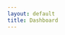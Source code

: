 ```yaml
---
layout: default
title: Dashboard
---
```


<link rel="stylesheet" href="{{site.baseurl}}/chapter09/css/dashboard.css">
<script src="{{site.baseurl}}/chapter09/js/dashboard.js"></script>
<script src="{{site.baseurl}}/chapter09/js/gendata.js"></script>

<div>
    <style>
        .ds-section {
            border-top: solid 3px #777;
            background-color: #fafafa;
        }

        .ds-section-title {
            color: #777;
            font-size: 16px;
            font-weight: bold;
            font-variant: small-caps;
        }

        .ds-dashboard-title {
            color: #555;
            font-size: 18px;
            font-weight: bold;
            font-variant: small-caps;
        }
    </style>
</div>


<div class="row">
    <div class="col-md-12">
        <p class="ds-dashboard-title">class dashboard</p>
    </div>
    <div class="col-md-6 ds-section">
        <p class="ds-section-title">students</p>
        <div id="section-students"></div>
    </div>
    <div class="col-md-6">
        <div class="row">
            <div class="col-md-12">
                <div id="section-courses" class="ds-section">
                    <p class="ds-section-title">courses</p>
                    <table class="table table-condensed table-fluid">
                        <thead></thead>
                        <tbody></tbody>
                    </table>
                </div>
            </div>
            <div class="col-md-12">
                <div class="ds-section">
                    <p class="ds-section-title">class</p>
                    <div id="section-class"></div>
                </div>
            </div>
        </div>
    </div>
</div>

<!-- Students Section -->
<script>
    // Create and configure an instance of the student's table
    var tableStudents = dashboard.chart.studentsTable()
        .from(classData.from)
        .to(classData.to)
        .height(26);

    // Select the container element, bind the data and invoke the chart
    d3.select('div#section-students')
        .data([classData.students])
        .call(tableStudents);
</script>

<!-- Course Section -->
<script>
    var courses = dashboard.chart.tableCourses()
        .from(classData.from)
        .to(classData.to)
        .height(22);

    d3.select('#section-courses')
        .data([classData.classes])
        .call(courses);
</script>

<!-- Class Section -->
<script>
    var classChart = dashboard.chart.tableClass()
        .from(classData.from)
        .to(classData.to)
        .height(20);

    console.log(classData.weeklyMetrics);

    d3.select('#section-class')
        .data([classData.weeklyMetrics])
        .call(classChart);
</script>

